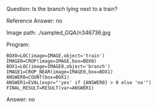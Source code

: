 Question: Is the branch lying next to a train?

Reference Answer: no

Image path: ./sampled_GQA/n346736.jpg

Program:

```
BOX0=LOC(image=IMAGE,object='train')
IMAGE0=CROP(image=IMAGE,box=BOX0)
BOX1=LOC(image=IMAGE0,object='branch')
IMAGE1=CROP_NEAR(image=IMAGE0,box=BOX1)
ANSWER0=COUNT(box=BOX1)
ANSWER1=EVAL(expr="'yes' if {ANSWER0} > 0 else 'no'")
FINAL_RESULT=RESULT(var=ANSWER1)
```
Answer: no

